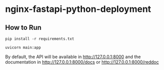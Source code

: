 # nginx-fastapi-python-deployment

## How to Run

`pip install -r requirements.txt`

`uvicorn main:app`

By default, the API will be available in http://127.0.0.1:8000 and the documentation in http://127.0.0.1:8000/docs or http://127.0.0.1:8000/reddoc
